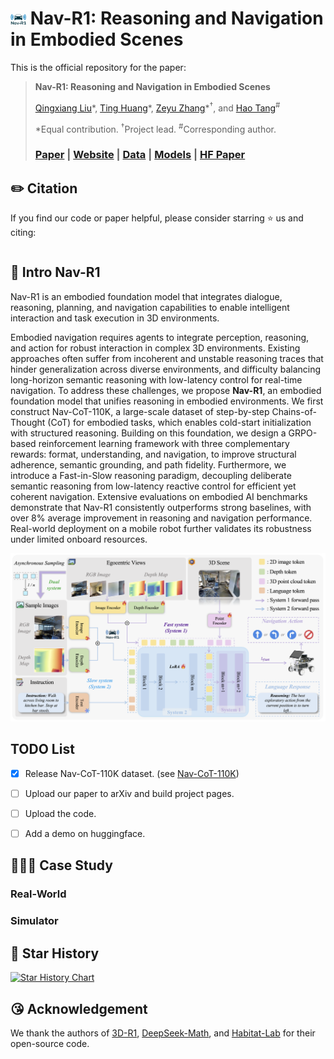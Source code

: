 # <img src="./assets/navr1_logo.png" alt="logo" width="25"/> Nav-R1: Reasoning and Navigation in Embodied Scenes

This is the official repository for the paper:
> **Nav-R1: Reasoning and Navigation in Embodied Scenes**
>
> [Qingxiang Liu](*)\*, [Ting Huang](https://github.com/Believeht029)\*, [Zeyu Zhang](https://steve-zeyu-zhang.github.io/)\*<sup>†</sup>, and [Hao Tang](https://ha0tang.github.io/)<sup>#</sup>
>
> \*Equal contribution. <sup>†</sup>Project lead. <sup>#</sup>Corresponding author.
>
> ### [Paper]() | [Website](https://aigeeksgroup.github.io/Nav-R1/) | [Data](https://huggingface.co/datasets/AIGeeksGroup/Nav-CoT-110K) | [Models](*) | [HF Paper](*)


## ✏️ Citation
If you find our code or paper helpful, please consider starring ⭐ us and citing:
```bibtex

```

## 🏃 Intro Nav-R1
Nav-R1 is an embodied foundation model that integrates dialogue, reasoning, planning, and navigation capabilities to enable intelligent interaction and task execution in 3D environments.

Embodied navigation requires agents to integrate perception, reasoning, and action for robust interaction in complex 3D environments. Existing approaches often suffer from incoherent and unstable reasoning traces that hinder generalization across diverse environments, and difficulty balancing long-horizon semantic reasoning with low-latency control for real-time navigation. To address these challenges, we propose **Nav-R1**, an embodied foundation model that unifies reasoning in embodied environments. We first construct Nav-CoT-110K, a large-scale dataset of step-by-step Chains-of-Thought (CoT) for embodied tasks, which enables cold-start initialization with structured reasoning. Building on this foundation, we design a GRPO-based reinforcement learning framework with three complementary rewards: format, understanding, and navigation, to improve structural adherence, semantic grounding, and path fidelity. Furthermore, we introduce a Fast-in-Slow reasoning paradigm, decoupling deliberate semantic reasoning from low-latency reactive control for efficient yet coherent navigation. Extensive evaluations on embodied AI benchmarks demonstrate that Nav-R1 consistently outperforms strong baselines, with over 8\% average improvement in reasoning and navigation performance. Real-world deployment on a mobile robot further validates its robustness under limited onboard resources.

![image](./assets/Nav-R1-structure.png)

## TODO List

- [x] Release Nav-CoT-110K dataset. (see [Nav-CoT-110K](https://huggingface.co/datasets/AIGeeksGroup/Nav-CoT-110K))
- [ ] Upload our paper to arXiv and build project pages.
- [ ] Upload the code.
- [ ] Add a demo on huggingface.


## 👩🏻‍💻 Case Study

### Real-World

### Simulator

## 🌟 Star History

[![Star History Chart](https://api.star-history.com/svg?repos=AIGeeksGroup/Nav-R1&type=Date)](https://www.star-history.com/#AIGeeksGroup/Nav-R1&Date)

## 😘 Acknowledgement

We thank the authors of [3D-R1](https://github.com/AIGeeksGroup/3D-R1), [DeepSeek-Math](https://github.com/deepseek-ai/DeepSeek-Math), and [Habitat-Lab](https://github.com/facebookresearch/habitat-lab) for their open-source code.